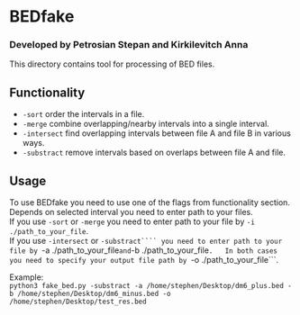 # BEDfake
### Developed by Petrosian Stepan and Kirkilevitch Anna

This directory contains tool for processing of BED files.

## Functionality

- ```-sort``` order the intervals in a file.
- ```-merge``` combine overlapping/nearby intervals into a single interval.
- ```-intersect``` find overlapping intervals between file A and file B in various ways.
- ```-substract``` remove intervals based on overlaps between file A and file.

## Usage

To use BEDfake you need to use one of the flags from functionality section. Depends on selected interval you need to enter path to your files.  
If you use ```-sort``` or ```-merge``` you need to enter path to your file by ```-i ./path_to_your_file```.  
If you use ```-intersect``` or ```-substract```` you need to enter path to your file by ```-a ./path_to_your_file``` and ```-b ./path_to_your_file```.  
In both cases you need to specify your output file path by ```-o ./path_to_your_file```.

Example:  
``` python3 fake_bed.py -substract -a /home/stephen/Desktop/dm6_plus.bed -b /home/stephen/Desktop/dm6_minus.bed -o /home/stephen/Desktop/test_res.bed ```

